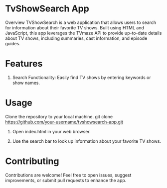 # TvShowSearch App
Overview
TVShowSearch is a web application that allows users to search for information about their favorite TV shows. Built using HTML and JavaScript, this app leverages the TVmaze API to provide up-to-date details about TV shows, including summaries, cast information, and episode guides.

# Features
1. Search Functionality: Easily find TV shows by entering keywords or show names.

# Usage
Clone the repository to your local machine.
git clone https://github.com/your-username/tvshowsearch-app.git

1. Open index.html in your web browser.

2. Use the search bar to look up information about your favorite TV shows.

# Contributing
Contributions are welcome! Feel free to open issues, suggest improvements, or submit pull requests to enhance the app.
